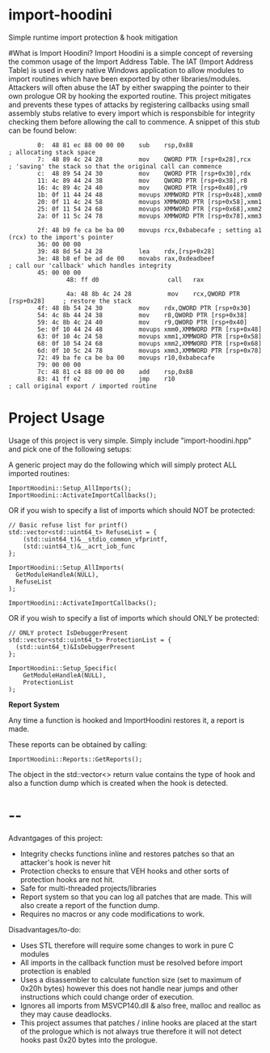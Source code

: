 # import-hoodini
Simple runtime import protection &amp; hook mitigation

#What is Import Hoodini?
Import Hoodini is a simple concept of reversing the common usage of the Import Address Table.
The IAT (Import Address Table) is used in every native Windows application to allow modules to import routines which have been exported by other libraries/modules. Attackers will often abuse the IAT by either swapping the pointer to their own prologue OR by hooking the exported routine. This project mitigates and prevents these types of attacks by registering callbacks using small assembly stubs relative to every import which is responsbible for integrity checking them before allowing the call to commence. A snippet of this stub can be found below:
```
		0:  48 81 ec 88 00 00 00    sub    rsp,0x88                     ; allocating stack space
		7:  48 89 4c 24 28          mov    QWORD PTR [rsp+0x28],rcx     ; 'saving' the stack so that the original call can commence
		c:  48 89 54 24 30          mov    QWORD PTR [rsp+0x30],rdx
		11: 4c 89 44 24 38          mov    QWORD PTR [rsp+0x38],r8
		16: 4c 89 4c 24 40          mov    QWORD PTR [rsp+0x40],r9
		1b: 0f 11 44 24 48          movups XMMWORD PTR [rsp+0x48],xmm0
		20: 0f 11 4c 24 58          movups XMMWORD PTR [rsp+0x58],xmm1
		25: 0f 11 54 24 68          movups XMMWORD PTR [rsp+0x68],xmm2
		2a: 0f 11 5c 24 78          movups XMMWORD PTR [rsp+0x78],xmm3
    
		2f: 48 b9 fe ca be ba 00    movups rcx,0xbabecafe ; setting a1 (rcx) to the import's pointer
		36: 00 00 00
		39: 48 8d 54 24 28          lea    rdx,[rsp+0x28]
		3e: 48 b8 ef be ad de 00    movabs rax,0xdeadbeef               ; call our 'callback' which handles integrity
		45: 00 00 00
                48: ff d0                   call   rax                        
		
                4a: 48 8b 4c 24 28          mov    rcx,QWORD PTR [rsp+0x28]     ; restore the stack
		4f: 48 8b 54 24 30          mov    rdx,QWORD PTR [rsp+0x30]
		54: 4c 8b 44 24 38          mov    r8,QWORD PTR [rsp+0x38]
		59: 4c 8b 4c 24 40          mov    r9,QWORD PTR [rsp+0x40]
		5e: 0f 10 44 24 48          movups xmm0,XMMWORD PTR [rsp+0x48]
		63: 0f 10 4c 24 58          movups xmm1,XMMWORD PTR [rsp+0x58]
		68: 0f 10 54 24 68          movups xmm2,XMMWORD PTR [rsp+0x68]
		6d: 0f 10 5c 24 78          movups xmm3,XMMWORD PTR [rsp+0x78]
		72: 49 ba fe ca be ba 00    movups r10,0xbabecafe
		79: 00 00 00
		7c: 48 81 c4 88 00 00 00    add    rsp,0x88                  
		83: 41 ff e2                jmp    r10                          ; call original export / imported routine
```




# Project Usage
Usage of this project is very simple. Simply include "import-hoodini.hpp" and pick one of the following setups:

A generic project may do the following which will simply protect ALL imported routines:
```
ImportHoodini::Setup_AllImports();
ImportHoodini::ActivateImportCallbacks();
```

OR if you wish to specify a list of imports which should NOT be protected:
```
// Basic refuse list for printf()
std::vector<std::uint64_t> RefuseList = {
	(std::uint64_t)&__stdio_common_vfprintf,
	(std::uint64_t)&__acrt_iob_func
};

ImportHoodini::Setup_AllImports(
  GetModuleHandleA(NULL),
  RefuseList
);

ImportHoodini::ActivateImportCallbacks();
```

OR if you wish to specify a list of imports which should ONLY be protected:
```
// ONLY protect IsDebuggerPresent
std::vector<std::uint64_t> ProtectionList = {
  (std::uint64_t)&IsDebuggerPresent
};

ImportHoodini::Setup_Specific(
	GetModuleHandleA(NULL),
	ProtectionList
);
```




**Report System**

Any time a function is hooked and ImportHoodini restores it, a report is made. 

These reports can be obtained by calling:
```
ImportHoodini::Reports::GetReports();
```

The object in the std::vector<> return value contains the type of hook and also a function dump which is created when the hook is detected.




# --
Advantgages of this project:
- Integrity checks functions inline and restores patches so that an attacker's hook is never hit
- Protection checks to ensure that VEH hooks and other sorts of protection hooks are not hit.
- Safe for multi-threaded projects/libraries
- Report system so that you can log all patches that are made. This will also create a report of the function dump. 
- Requires no macros or any code modifications to work.

Disadvantages/to-do:
- Uses STL therefore will require some changes to work in pure C modules 
- All imports in the callback function must be resolved before import protection is enabled
- Uses a disassembler to calculate function size (set to maximum of 0x20h bytes) however this does not handle near jumps and other instructions which could change order of execution.
- Ignores all imports from MSVCP140.dll & also free, malloc and realloc as they may cause deadlocks.
- This project assumes that patches / inline hooks are placed at the start of the prologue which is not always true therefore it will not detect hooks past 0x20 bytes into the prologue.
